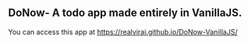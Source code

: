 ## DoNow- A todo app made entirely in VanillaJS.

You can access this app at https://realviraj.github.io/DoNow-VanillaJS/

